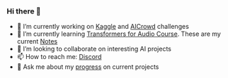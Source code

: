 ### Hi there 👋
- 🔭 I’m currently working on [Kaggle](https://www.kaggle.com/petergelderbloem) and [AICrowd](https://www.aicrowd.com/participants/peter_gelderbloem) challenges
- 🌱 I’m currently learning [Transformers for Audio Course](https://huggingface.co/learn/audio-course/). These are my current [Notes](https://github.com/ptah23/audio-transformers-course-notebooks)
- 👯 I’m looking to collaborate on interesting AI projects
- 📫 How to reach me: [Discord](https://discordapp.com/users/ptah23)
- 💬 Ask me about my [progress](https://wandb.ai/ptah23) on current projects
<!--
**ptah23/ptah23** is a ✨ _special_ ✨ repository because its `README.md` (this file) appears on your GitHub profile.

Here are some ideas to get you started:

- 🔭 I’m currently working on ...
- 🌱 I’m currently learning ...
- 👯 I’m looking to collaborate on ...
- 🤔 I’m looking for help with ...
- 💬 Ask me about ...
- 📫 How to reach me: ...
- 😄 Pronouns: ...
- ⚡ Fun fact: ...
-->
